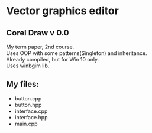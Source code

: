 # Vector graphics editor
## Corel Draw v 0.0   
My term paper, 2nd course.   
Uses OOP with some patterns(Singleton) and inheritance.   
Already compiled, but for Win 10 only.   
Uses winbgim lib.   
## My files:  
* button.cpp
* button.hpp
* interface.cpp
* interface.hpp
* main.cpp
